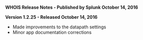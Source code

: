 **WHOIS Release Notes - Published by Splunk October 14, 2016**


**Version 1.2.25 - Released October 14, 2016**

* Made improvements to the datapath settings
* Minor app documentation corrections
